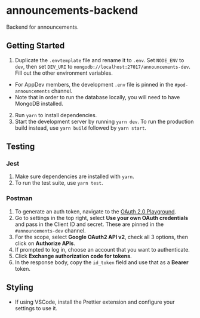 # announcements-backend

Backend for announcements.

## Getting Started

1. Duplicate the `.envtemplate` file and rename it to `.env`. Set `NODE_ENV` to `dev`, then set `DEV_URI` to `mongodb://localhost:27017/announcements-dev`. Fill out the other environment variables.

- For AppDev members, the development `.env` file is pinned in the `#pod-announcements` channel.
- Note that in order to run the database locally, you will need to have MongoDB installed.

2. Run `yarn` to install dependencies.
3. Start the development server by running `yarn dev`. To run the production build instead, use `yarn build` followed by `yarn start`.

## Testing

### Jest

1. Make sure dependencies are installed with `yarn`.
2. To run the test suite, use `yarn test`.

### Postman

1. To generate an auth token, navigate to the [OAuth 2.0 Playground](https://developers.google.com/oauthplayground/).
2. Go to settings in the top right, select **Use your own OAuth credentials** and pass in the Client ID and secret. These are pinned in the `#announcements-dev` channel.
3. For the scope, select **Google OAuth2 API v2**, check all 3 options, then click on **Authorize APIs**.
4. If prompted to log in, choose an account that you want to authenticate.
5. Click **Exchange authorization code for tokens**.
6. In the response body, copy the `id_token` field and use that as a **Bearer** token.

## Styling

- If using VSCode, install the Prettier extension and configure your settings to use it.
